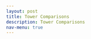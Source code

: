 ```yaml
---
layout: post
title: Tower Comparisons
description: Tower Comparisons
nav-menu: true 
---
```


<html>
<head>
    <style>
        .grid-container {
            display: grid;
            grid-template-columns: repeat(auto-fit, minmax(250px, 1fr)); /* Make the grid responsive */
            grid-gap: 1em;
        }

        .grid-item {
            position: relative;
            padding-top: 100%; /* Maintain the aspect ratio */
            overflow: hidden;
            border: none; /* Ensure no borders are added to the grid item */
        }

        .grid-item a {
            position: absolute;
            top: 0;
            left: 0;
            right: 0;
            bottom: 0;
            text-decoration: none;
            color: white;
            display: flex;
            align-items: center;
            justify-content: center;
            background: rgba(0,0,0,0.7); /* Add a semi-transparent overlay */
            border: none; /* Ensure no borders are added to the link */
        }

        .grid-item img {
            position: absolute;
            top: 0;
            left: 0;
            width: 100%;
            height: 100%;
            object-fit: cover;
            border: none; /* Ensure no borders are added to the image */
            outline: none; /* Ensure no outlines are added to the image */
        }

        .grid-item span {
            font-size: 2rem; /* Adjust the font size */
            text-shadow: 2px 2px 4px rgba(0,0,0,0.5); /* Add a text shadow for better visibility */
            z-index: 2;
            font-weight: bold; /* Make the text bolder */
        }

        @media (min-width: 768px) {
            .grid-item span {
                font-size: 3rem;
                font-weight: 900;
            }
            .collapsible {
                background-color: transparent;
                color: white;
                text-align: center;
                padding: 15px;
                border: 2px solid white;
                font-size: 20px;
                display: flex; /* Change from block to flex */
                justify-content: center; /* Center content horizontally */
                align-items: center; /* Center content vertically */
                margin: 20px auto;
                cursor: pointer;
                transition: background-color 0.5s, color 0.5s, border-color 0.5s; /* Added transition for border color */
                width: 70%; /* Adjust as needed */
            }
            .collapsible:hover {
                color: gray;
                border-color: gray; /* Border color changes to gray on hover */
            }
        }
    </style>
</head>
<body>
    <script>
        var categories = {
            "Carbon Flux": ["CO2_li_wpl_H_li"],
            // ... other categories ...
        };
    </script>

    <h1>Tower Comparisons</h1>

    <!-- Category buttons and content here -->
    {% for category, variables in categories %}
        <button class="collapsible">{{ category }}</button>
        <div class="content">
            <h2>{{ category }}</h2>
            <div class="grid-container">
                {% for variable in variables %}
                    <div class="grid-item">
                        <a href="link_to_image" target="_blank">
                            <img src="link_to_image" alt="{{ variable }}" onerror="imgError(this);">
                            <span>{{ variable }}</span>
                        </a>
                    </div>
                {% endfor %}
            </div>
        </div>
    {% endfor %}

    <script>
        var coll = document.getElementsByClassName("collapsible");
        var i;

        for (i = 0; i < coll.length; i++) {
            coll[i].addEventListener("click", function() {
                this.classList.toggle("active");
                var content = this.nextElementSibling;
                if (content.style.display === "block") {
                    content.style.display = "none";
                } else {
                    content.style.display = "block";
                }
            });
        }

        function imgError(image) {
            image.onerror = null;
            image.src = "fallback_image_url";
        }
    </script>
</body>
</html>


